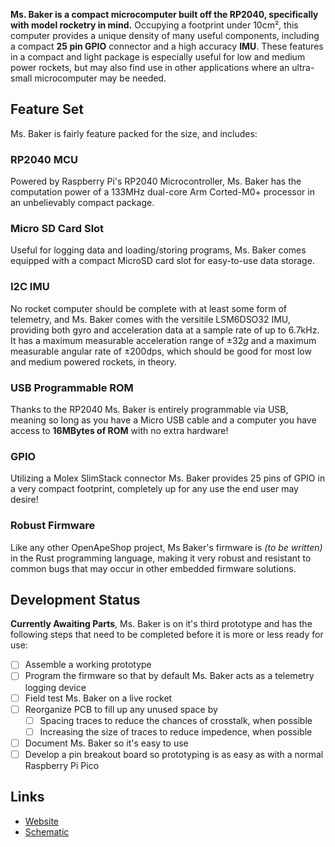 **Ms. Baker is a compact microcomputer built off the RP2040, specifically with model rocketry in mind.**
Occupying a footprint under 10cm&sup2;, this computer provides a unique density of many useful components, including a compact **25 pin GPIO** connector and a high accuracy **IMU**.
These features in a compact and light package is especially useful for low and medium power rockets, but may also find use in other applications where an ultra-small microcomputer may be needed.

## Feature Set

Ms. Baker is fairly feature packed for the size, and includes:

### RP2040 MCU

Powered by Raspberry Pi's RP2040 Microcontroller, Ms. Baker has the computation power of a 133MHz dual-core Arm Corted-M0+ processor in an unbelievably compact package.

### Micro SD Card Slot

Useful for logging data and loading/storing programs, Ms. Baker comes equipped with a compact MicroSD card slot for easy-to-use data storage.

### I2C IMU

No rocket computer should be complete with at least some form of telemetry, and Ms. Baker comes with the versitile LSM6DSO32 IMU, providing both gyro and acceleration data at a sample rate of up to 6.7kHz.
It has a maximum measurable acceleration range of &plusmn;32*g* and a maximum measurable angular rate of &plusmn;200dps, which should be good for most low and medium powered rockets, in theory.

### USB Programmable ROM

Thanks to the RP2040 Ms. Baker is entirely programmable via USB, meaning so long as you have a Micro USB cable and a computer you have access to **16MBytes of ROM** with no extra hardware!

### GPIO

Utilizing a Molex SlimStack connector Ms. Baker provides 25 pins of GPIO in a very compact footprint, completely up for any use the end user may desire!

### Robust Firmware

Like any other OpenApeShop project, Ms Baker's firmware is *(to be written)* in the Rust programming language, making it very robust and resistant to common bugs that may occur in other embedded firmware solutions.

## Development Status

**Currently Awaiting Parts**, Ms. Baker is on it's third prototype and has the following steps that need to be completed before it is more or less ready for use:

- [ ] Assemble a working prototype
- [ ] Program the firmware so that by default Ms. Baker acts as a telemetry logging device
- [ ] Field test Ms. Baker on a live rocket
- [ ] Reorganize PCB to fill up any unused space by
    - [ ] Spacing traces to reduce the chances of crosstalk, when possible
    - [ ] Increasing the size of traces to reduce impedence, when possible
- [ ] Document Ms. Baker so it's easy to use
- [ ] Develop a pin breakout board so prototyping is as easy as with a normal Raspberry Pi Pico

## Links

* [Website](https://openapeshop.org/hardware/msbaker)
* [Schematic](https://github.com/Gip-Gip/msbaker/raw/main/docs/Renders/schematic.png)
